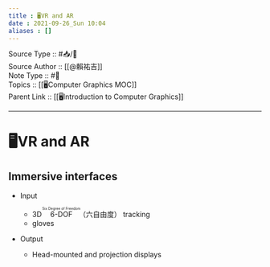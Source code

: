 ```yaml
---
title : 🖥️VR and AR
date : 2021-09-26_Sun 10:04
aliases : []
---
```

Source Type :: #📥/📄 <br>
Source Author :: [[@賴祐吉]]<br>
Note Type :: #📝 <br>
Topics :: [[🖥️Computer Graphics MOC]]<br>
Parent Link :: [[🖥️Introduction to Computer Graphics]]<br>

---
# 🖥️VR and AR

## Immersive interfaces
+ Input
	- 3D <ruby>6-DOF<rp> （ </rp><rt>Six Degree of Freedom</rt>（六自由度）<rp> ） </rp></ruby> tracking
	- gloves

+ Output
	- Head-mounted and projection displays